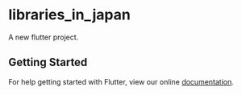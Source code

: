 # libraries_in_japan

A new flutter project.

## Getting Started

For help getting started with Flutter, view our online
[documentation](http://flutter.io/).
